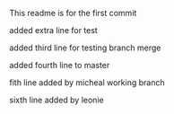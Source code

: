 This readme is for the first commit

added extra line for test

added third line for testing branch merge

added fourth line to master

fith line added by micheal working branch

sixth line added by leonie